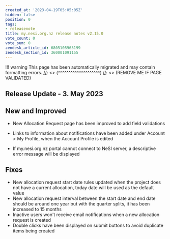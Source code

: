 ```yaml
---
created_at: '2023-04-19T05:05:05Z'
hidden: false
position: 0
tags:
- releasenote
title: my.nesi.org.nz release notes v2.15.0
vote_count: 0
vote_sum: 0
zendesk_article_id: 6805105965199
zendesk_section_id: 360001091155
---
```




[//]: <> (REMOVE ME IF PAGE VALIDATED)
[//]: <> (vvvvvvvvvvvvvvvvvvvv)
!!! warning
    This page has been automatically migrated and may contain formatting errors.
[//]: <> (^^^^^^^^^^^^^^^^^^^^)
[//]: <> (REMOVE ME IF PAGE VALIDATED)

## Release Update - 3. May 2023

## New and Improved

-   New Allocation Request page has been improved to add field
validations

-   Links to information about notifications have been added under
Account &gt; My Profile, when the Account Profile is edited

-   If my.nesi.org.nz portal cannot connect to NeSI server, a
descriptive error message will be displayed



## Fixes

-   New allocation request start date rules updated when the project
does not have a current allocation, today date will be used as the
default value
-   New allocation request interval between the start date and end date
should be around one year but with the quarter splits, it has been
increased to 15 months
-   Inactive users won't receive email notifications when a new
allocation request is created
-   Double clicks have been displayed on submit buttons to avoid
duplicate items being created